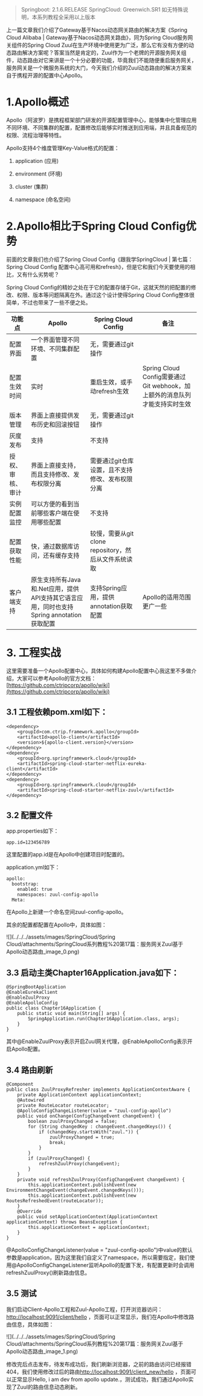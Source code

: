 > Springboot: 2.1.6.RELEASE
> SpringCloud: Greenwich.SR1
> 如无特殊说明，本系列教程全采用以上版本


上一篇文章我们介绍了Gateway基于Nacos动态网关路由的解决方案《Spring Cloud Alibaba | Gateway基于Nacos动态网关路由》，同为Spring Cloud服务网关组件的Spring Cloud Zuul在生产环境中使用更为广泛，那么它有没有方便的动态路由解决方案呢？答案当然是肯定的，Zuul作为一个老牌的开源服务网关组件，动态路由对它来讲是一个十分必要的功能，毕竟我们不能随便重启服务网关，服务网关是一个微服务系统的大门，今天我们介绍的Zuul动态路由的解决方案来自于携程开源的配置中心Apollo。


# 1.Apollo概述

Apollo（阿波罗）是携程框架部门研发的开源配置管理中心，能够集中化管理应用不同环境、不同集群的配置，配置修改后能够实时推送到应用端，并且具备规范的权限、流程治理等特性。

Apollo支持4个维度管理Key-Value格式的配置：

1. application (应用)

1. environment (环境)

1. cluster (集群)

1. namespace (命名空间)

# 2.Apollo相比于Spring Cloud Config优势

前面的文章我们也介绍了Spring Cloud Config《跟我学SpringCloud | 第七篇：Spring Cloud Config 配置中心高可用和refresh》，但是它和我们今天要使用的相比，又有什么劣势呢？

Spring Cloud Config的精妙之处在于它的配置存储于Git，这就天然的把配置的修改、权限、版本等问题隔离在外。通过这个设计使得Spring Cloud Config整体很简单，不过也带来了一些不便之处。

| 功能点 | Apollo | Spring Cloud Config | 备注 | 
| -- | -- | -- | -- |
| 配置界面 | 一个界面管理不同环境、不同集群配置 | 无，需要通过git操作 |   | 
| 配置生效时间 | 实时 | 重启生效，或手动refresh生效 | Spring Cloud Config需要通过Git webhook，加上额外的消息队列才能支持实时生效 | 
| 版本管理 | 界面上直接提供发布历史和回滚按钮 | 无，需要通过git操作 |   | 
| 灰度发布 | 支持 | 不支持 |   | 
| 授权、审核、审计 | 界面上直接支持，而且支持修改、发布权限分离 | 需要通过git仓库设置，且不支持修改、发布权限分离 |   | 
| 实例配置监控 | 可以方便的看到当前哪些客户端在使用哪些配置 | 不支持 |   | 
| 配置获取性能 | 快，通过数据库访问，还有缓存支持 | 较慢，需要从git clone repository，然后从文件系统读取 |   | 
| 客户端支持 | 原生支持所有Java和.Net应用，提供API支持其它语言应用，同时也支持Spring annotation获取配置 | 支持Spring应用，提供annotation获取配置 | Apollo的适用范围更广一些 | 


# 3. 工程实战

这里需要准备一个Apollo配置中心，具体如何构建Apollo配置中心我这里不多做介绍，大家可以参考Apollo的官方文档：[https://github.com/ctripcorp/apollo/wiki](https://github.com/ctripcorp/apollo/wiki)

## 3.1 工程依赖pom.xml如下：

```
<dependency>
    <groupId>com.ctrip.framework.apollo</groupId>
    <artifactId>apollo-client</artifactId>
    <version>${apollo-client.version}</version>
</dependency>
<dependency>
    <groupId>org.springframework.cloud</groupId>
    <artifactId>spring-cloud-starter-netflix-eureka-client</artifactId>
</dependency>
<dependency>
    <groupId>org.springframework.cloud</groupId>
    <artifactId>spring-cloud-starter-netflix-zuul</artifactId>
</dependency>
```

## 3.2 配置文件

app.properties如下：

```
app.id=123456789
```

这里配置的app.id是在Apollo中创建项目时配置的。

application.yml如下：

```
apollo:
  bootstrap:
    enabled: true
    namespaces: zuul-config-apollo
  Meta: 
```

在Apollo上新建一个命名空间zuul-config-apollo。

其余的配置都配置在Apollo中，具体如图：

![](../../../assets/images/SpringCloud/Spring Cloud/attachments/SpringCloud系列教程%20第17篇：服务网关Zuul基于Apollo动态路由_image_0.png)

## 3.3 启动主类Chapter16Application.java如下：

```
@SpringBootApplication
@EnableEurekaClient
@EnableZuulProxy
@EnableApolloConfig
public class Chapter16Application {
    public static void main(String[] args) {
        SpringApplication.run(Chapter16Application.class, args);
    }
}
```

其中@EnableZuulProxy表示开启Zuul网关代理，@EnableApolloConfig表示开启Apollo配置。

## 3.4 路由刷新

```
@Component
public class ZuulProxyRefresher implements ApplicationContextAware {
    private ApplicationContext applicationContext;
    @Autowired
    private RouteLocator routeLocator;
    @ApolloConfigChangeListener(value = "zuul-config-apollo")
    public void onChange(ConfigChangeEvent changeEvent) {
        boolean zuulProxyChanged = false;
        for (String changedKey : changeEvent.changedKeys()) {
            if (changedKey.startsWith("zuul.")) {
                zuulProxyChanged = true;
                break;
            }
        }
        if (zuulProxyChanged) {
            refreshZuulProxy(changeEvent);
        }
    }
    private void refreshZuulProxy(ConfigChangeEvent changeEvent) {
        this.applicationContext.publishEvent(new EnvironmentChangeEvent(changeEvent.changedKeys()));
        this.applicationContext.publishEvent(new RoutesRefreshedEvent(routeLocator));
    }
    @Override
    public void setApplicationContext(ApplicationContext applicationContext) throws BeansException {
        this.applicationContext = applicationContext;
    }
}
```

@ApolloConfigChangeListener(value = "zuul-config-apollo")中value的默认参数是application，因为这里我们自定义了namespace，所以需要指定，我们使用@ApolloConfigChangeListener监听Apollo的配置下发，有配置更新时会调用refreshZuulProxy()刷新路由信息。

## 3.5 测试

我们启动Client-Apollo工程和Zuul-Apollo工程，打开浏览器访问：[http://localhost:9091/client/hello](http://localhost:9091/client/hello) ，页面可以正常显示，我们在Apollo中修改路由信息，具体如图：

![](../../../assets/images/SpringCloud/Spring Cloud/attachments/SpringCloud系列教程%20第17篇：服务网关Zuul基于Apollo动态路由_image_1.png)

修改完后点击发布，待发布成功后，我们刷新浏览器，之前的路由访问已经报错404，我们使用修改过后的路由[http://localhost:9091/client_new/hello](http://localhost:9091/client_new/hello) ，页面可以正常显示Hello, i am dev from apollo update.，测试成功，我们通过Apollo实现了Zuul的路由信息动态刷新。
